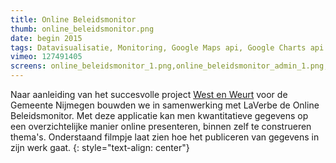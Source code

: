 ```yaml
---
title: Online Beleidsmonitor
thumb: online_beleidsmonitor.png
date: begin 2015
tags: Datavisualisatie, Monitoring, Google Maps api, Google Charts api
vimeo: 127491405
screens: online_beleidsmonitor_1.png,online_beleidsmonitor_admin_1.png,online_beleidsmonitor_admin_2.png,lvb_infographic_online_bestuursmonitor-03.png
---
```


Naar aanleiding van het succesvolle project [West en Weurt](/#portfolio-west-en-weurt) voor de Gemeente Nijmegen bouwden we in samenwerking met LaVerbe de Online Beleidsmonitor. Met deze applicatie kan men kwantitatieve gegevens op een overzichtelijke manier online presenteren, binnen zelf te construeren thema's. Onderstaand filmpje laat zien hoe het publiceren van gegevens in zijn werk gaat.
{: style="text-align: center"}
